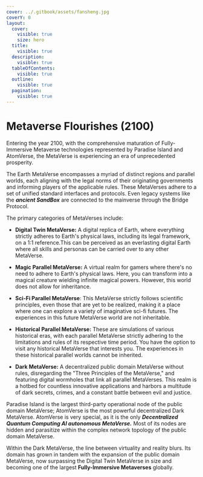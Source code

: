 ```yaml
---
cover: ../.gitbook/assets/fansheng.jpg
coverY: 0
layout:
  cover:
    visible: true
    size: hero
  title:
    visible: true
  description:
    visible: true
  tableOfContents:
    visible: true
  outline:
    visible: true
  pagination:
    visible: true
---
```


# Metaverse Flourishes (2100)

Entering the year 2100, with the comprehensive maturation of Fully-Immersive Metaverse technologies represented by Paradise Island and AtomVerse, the MetaVerse is experiencing an era of unprecedented prosperity.

The Earth MetaVerse encompasses a myriad of distinct regions and parallel worlds, each aligning with the legal norms of their originating governments and informing players of the applicable rules. These MetaVerses adhere to a set of unified standard interfaces and protocols. Even legacy systems like the _**ancient SandBox**_ are connected to the mainverse through the Bridge Protocol.

The primary categories of MetaVerses include:



* **Digital Twin MetaVerse:** A digital replica of Earth, where everything strictly adheres to Earth's physical laws, including its legal framework, on a 1:1 reference.This can be perceived as an everlasting digital Earth where all skills and personas can be carried over to any other MetaVerse.



* **Magic Parallel MetaVerse:** A virtual realm for gamers where there's no need to adhere to Earth's physical laws. Here, you can transform into a magical creature wielding infinite magical powers. However, this world does not allow for inheritance.



* **Sci-Fi Parallel MetaVerse**: This MetaVerse strictly follows scientific principles, even those that are yet to be realized, making it a place where one can explore a variety of imaginative sci-fi futures. The experiences in this future MetaVerse world are not inheritable.



* **Historical Parallel MetaVerse:** These are simulations of various historical eras, with each parallel MetaVerse strictly adhering to the limitations and rules of its respective time period. You have the option to visit any historical MetaVerse that interests you. The experiences in these historical parallel worlds cannot be inherited.



* **Dark MetaVerse:** A decentralized public domain MetaVerse without rules, disregarding the "Three Principles of the MetaVerse," and featuring digital wormholes that link all parallel MetaVerses. This realm is a hotbed for countless innovative applications and harbors a multitude of dark secrets, crimes, and a constant battle between evil and justice.

Paradise Island is the largest third-party operational node of the public domain MetaVerse; AtomVerse is the most powerful decentralized Dark MetaVerse. AtomVerse is very special, as it is the only _**Decentralized**_ _**Quantum Computing AI autonomous MetaVerse.**_ Most of its nodes are hidden and parasitize within the complex network topology of the public domain MetaVerse.

Within the Dark MetaVerse, the line between virtuality and reality blurs. Its domain has grown in tandem with the expansion of the public domain MetaVerse, now surpassing the Digital Twin MetaVerse in size and becoming one of the largest **Fully-Immersive Metaverses** globally.
